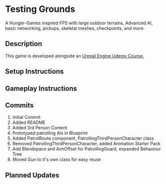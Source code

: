 Testing Grounds
====================
A Hunger-Games inspired FPS with large outdoor terrains, Advanced AI, basic networking, pickups, skeletal meshes, checkpoints, and more

Description
-----------
This game is developed alongside an [Unreal Engine Udemy Course.](https://www.udemy.com/unrealcourse/)

Setup Instructions
------------------

Gameplay Instructions
--------------------

Commits
--------
1. Initial Commit
1. Added README
1. Added 3rd Person Content
1. Prototyped patrolling AIs in Blueprint
1. Added PatrolRoute component, PatrollingThirdPersonCharacter class
1. Removed PatrollingThirdPersonCharacter, added Animation Starter Pack
1. Add Blendspace and AimOffset for PatrollingGuard, expanded Behaviour Tree
1. Moved Gun to it's own class for easy reuse

Planned Updates
---------------
